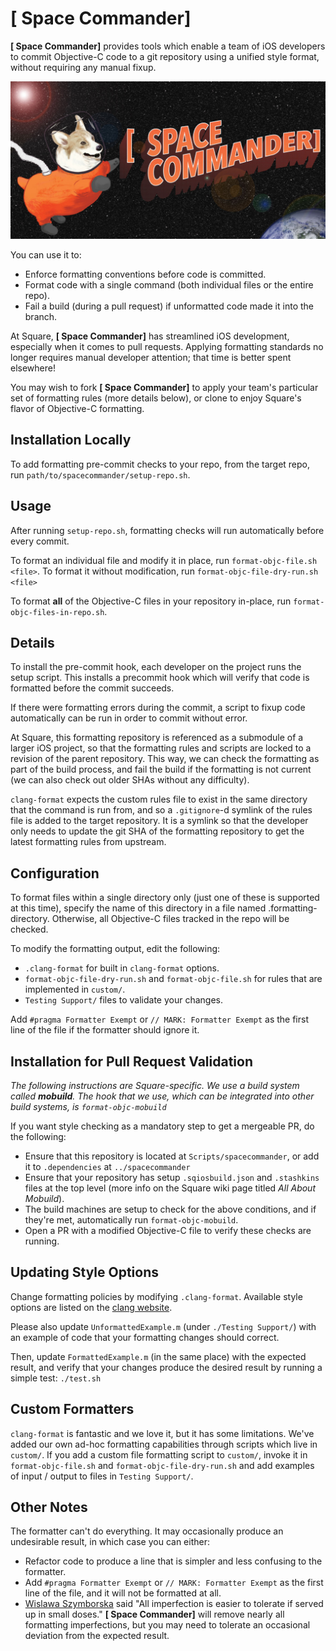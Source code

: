 # [ Space Commander]

**[ Space Commander]** provides tools which enable a team of iOS developers to commit Objective-C code to a git repository using a unified style format, without requiring any manual fixup.

![Corgi image](banner.jpg)

You can use it to:

* Enforce formatting conventions before code is committed.
* Format code with a single command (both individual files or the entire repo).
* Fail a build (during a pull request) if unformatted code made it into the branch.

At Square, **[ Space Commander]** has streamlined iOS development, especially when it comes to pull requests. Applying formatting standards no longer requires manual developer attention; that time is better spent elsewhere!

You may wish to fork **[ Space Commander]** to apply your team's particular set of formatting rules (more details below), or clone to enjoy Square's flavor of Objective-C formatting.

Installation Locally
-------------

To add formatting pre-commit checks to your repo, from the target repo, run `path/to/spacecommander/setup-repo.sh`.

Usage
-------------

After running `setup-repo.sh`, formatting checks will run automatically before every commit.

To format an individual file and modify it in place, run `format-objc-file.sh <file>`. To format it without modification, run `format-objc-file-dry-run.sh <file>`

To format **all** of the Objective-C files in your repository in-place, run `format-objc-files-in-repo.sh`.

Details
-------------

To install the pre-commit hook, each developer on the project runs the setup script. This installs a precommit hook which will verify that code is formatted before the commit succeeds. 

If there were formatting errors during the commit, a script to fixup code automatically can be run in order to commit without error.

At Square, this formatting repository is referenced as a submodule of a larger iOS project, so that the formatting rules and scripts are locked to a revision of the parent repository.
This way, we can check the formatting as part of the build process, and fail the build if the formatting is not current (we can also check out older SHAs without any difficulty).

`clang-format` expects the custom rules file to exist in the same directory that the command is run from, and so a `.gitignore`-d symlink of the rules file is added to the target repository. It is a symlink so that the developer only needs to update the git SHA of the formatting repository to get the latest formatting rules from upstream.

Configuration
-------------

To format files within a single directory only (just one of these is supported at this time), specify the name of this directory in a file named .formatting-directory. Otherwise, all Objective-C files tracked in the repo will be checked.

To modify the formatting output, edit the following:

* `.clang-format` for built in `clang-format` options.
* `format-objc-file-dry-run.sh` and `format-objc-file.sh` for rules that are implemented in `custom/`.
* `Testing Support/` files to validate your changes.

Add `#pragma Formatter Exempt` or `// MARK: Formatter Exempt` as the first line of the file if the formatter should ignore it.

Installation for Pull Request Validation
-------------

*The following instructions are Square-specific. We use a build system called **mobuild**. The hook that we use, which can be integrated into other build systems, is `format-objc-mobuild`*

If you want style checking as a mandatory step to get a mergeable PR, do the following:

* Ensure that this repository is located at `Scripts/spacecommander`, or add it to `.dependencies` at `../spacecommander`
* Ensure that your repository has setup `.sqiosbuild.json` and `.stashkins` files at the top level (more info on the Square wiki page titled *All About Mobuild*).
* The build machines are setup to check for the above conditions, and if they're met, automatically run `format-objc-mobuild`.
* Open a PR with a modified Objective-C file to verify these checks are running.

Updating Style Options
-------------

Change formatting policies by modifying `.clang-format`. Available style options are listed on the [clang website](http://clang.llvm.org/docs/ClangFormatStyleOptions.html).

Please also update `UnformattedExample.m` (under `./Testing Support/`) with an example of code that your formatting changes should correct.

Then, update `FormattedExample.m` (in the same place) with the expected result, and verify that your changes produce the desired result by running a simple test:
`./test.sh`

Custom Formatters
-------------

`clang-format` is fantastic and we love it, but it has some limitations. We've added our own ad-hoc formatting capabilities through scripts which live in `custom/`. If you add a custom file formatting script to `custom/`, invoke it in `format-objc-file.sh` and `format-objc-file-dry-run.sh` and add examples of input / output to files in `Testing Support/`.

Other Notes
-------------

The formatter can't do everything. It may occasionally produce an undesirable result, in which case you can either:

* Refactor code to produce a line that is simpler and less confusing to the formatter.
* Add `#pragma Formatter Exempt` or `// MARK: Formatter Exempt` as the first line of the file, and it will not be formatted at all.
* [Wislawa Szymborska](http://en.wikipedia.org/wiki/Wis%C5%82awa_Szymborska) said "All imperfection is easier to tolerate if served up in small doses." **[ Space Commander]** will remove nearly all formatting imperfections, but you may need to tolerate an occasional deviation from the expected result.

